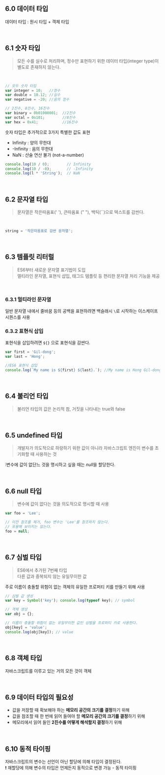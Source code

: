## 6.0 데이터 타입

데이터 타입 : 원시 타입 + 객체 타입

<br>

## 6.1 숫자 타입
> 모든 수를 실수로 처리하며, 정수만 표현하기 위한 데이터 타입(integer type)이 별도로 존재하지 않는다.

<br>

```javascript
// 모두 숫자 타입
var integer = 10;   //정수
var double = 10.12; //실수
var negative = -20; //음의 정수

// 2진수, 8진수, 16진수
var binary = 0b01000001;  //2진수 
var octal = 0o101;        //8진수
var hex = 0x41;           //16진수

```

숫자 타입은 추가적으로 3가지 특별한 값도 표현
- Infinity : 양의 무한대
- -Infinity : 음의 무한대
- NaN : 산술 연산 불가 (not-a-number)


```javascript
console.log(10 / 0);        // Infinity
console.log(10 / -0);       // -Infinity
console.log(l * 'String');  // NaN
```

<br>

## 6.2 문자열 타입
> 문자열은 작은따옴표(' '), 큰따옴표 (" "), 백틱(``)으로 텍스트를 감싼다.  

<br>

```javascript
string = '작은따옴표로 감싼 문자열';
```

<br>

## 6.3 템플릿 리터럴
> ES6부터 새로운 문자열 표기법이 도입  
> 멀티라인 문자열, 표현식 삽입, 태그드 템플릿 등 편리한 문자열 처리 기능을 제공  

<br>

### 6.3.1 멀티라인 문자열
일반 문자열 내에서 줄바꿈 등의 공백을 표현하려면 백슬래시 `\`로 시작하는 이스케이프 시퀀스를 사용  

### 6.3.2 표현식 삽입
표현식을 삽입하려면 ` ${} ` 으로 표현식을 감싼다. 
```javascript
var first = 'Gil-dong';
var last = 'Hong';

//ES6 표현식 삽입
console.log(`My name is ${first} ${last}.`); //My name is Hong Gil-dong
```  

<br>

## 6.4 불리언 타입
> 불리언 타입의 값은 논리적 참, 거짓을 나타내는 true와 false  

<br>

## 6.5 undefined 타입
> 개발자가 의도적으로 하랑하기 위한 값이 아니라 자바스크립트 엔진이 변수를 초기화할 때 사용하는 것  

❕변수에 값이 없단느 것을 명시하고 싶을 때는 *null*을 할당한다.


<br>

## 6.6 null 타입
> 변수에 값이 없다는 것을 의도적으로 명시할 때 사용  

```javascript
var foo = 'Lee';

// 이전 참조를 제거, foo 변수는 'Lee'를 참조하지 않는다.
// 유용해 보이지는 않는다.
foo = null;
```

<br>

## 6.7 심벌 타입
> ES6에서 추가된 7번째 타입  
> 다른 값과 중복되지 않는 유일무이한 값  

주로 이름이 충돌할 위험이 없는 객체의 유일한 프로퍼티 키를 만들기 위해 사용
```javascript
// 심벌 값 생성
var key = Symbol('key'); console.log(typeof key); // symbol

// 객체 생성
var obj = {};

// 이름이 충돌할 위험이 없는 유일무이한 값인 심벌을 프로퍼티 키로 사용한다. 
obj[key] = 'value';
console.log(obj[key]); // value
```

<br>

## 6.8 객체 타입
자바스크립트를 이루고 있는 거의 모든 것이 객체

<br>

## 6.9 데이터 타입의 필요성
- 값을 저장할 때 확보해야 하는 **메모리 공간의 크기를 결정**하기 위해
- 값을 참조할 때 한 번에 읽어 들여야 할 **메모리 공간의 크기를 결정**하기 위해
- 메모리에서 읽어 들인 **2진수를 어떻게 해석할지 결정**하기 위해  

<br>

## 6.10 동적 타이핑
자바스크립트의 변수는 선언이 아닌 할당에 의해 타입이 결정된다.  
❗️ 재할당에 의해 변수의 타입은 언제든지 동적으로 변경 가능 - 동적 타이핑
